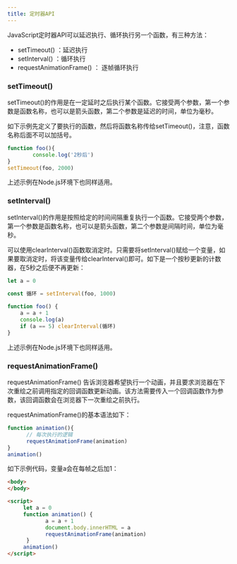 ```yaml
---
title: 定时器API
---
```



JavaScript定时器API可以延迟执行、循环执行另一个函数，有三种方法：
-  setTimeout() ：延迟执行
-  setInterval() ：循环执行
-  requestAnimationFrame() ： 逐帧循环执行

 ###  setTimeout()

setTimeout()的作用是在一定延时之后执行某个函数。它接受两个参数，第一个参数是函数名称，也可以是箭头函数，第二个参数是延迟的时间，单位为毫秒。

如下示例先定义了要执行的函数，然后将函数名称传给setTimeout()，注意，函数名称后面不可以加括号。

```js
function foo(){
        console.log('2秒后')
}
setTimeout(foo, 2000)
```

上述示例在Node.js环境下也同样适用。

###   setInterval()

setInterval()的作用是按照给定的时间间隔重复执行一个函数。它接受两个参数，第一个参数是函数名称，也可以是箭头函数，第二个参数是间隔时间，单位为毫秒。

可以使用clearInterval()函数取消定时。只需要将setInterval()赋给一个变量，如果要取消定时，将该变量传给clearInterval()即可。如下是一个按秒更新的计数器，在5秒之后便不再更新：

```js
let a = 0
   
const 循环 = setInterval(foo, 1000)

function foo() {
    a = a + 1
    console.log(a)
    if (a == 5) clearInterval(循环)
}
```

上述示例在Node.js环境下也同样适用。

 ###   requestAnimationFrame()

requestAnimationFrame() 告诉浏览器希望执行一个动画，并且要求浏览器在下次重绘之前调用指定的回调函数更新动画。该方法需要传入一个回调函数作为参数，该回调函数会在浏览器下一次重绘之前执行。

requestAnimationFrame()的基本语法如下：

```js
function animation(){
      // 每次执行的逻辑
      requestAnimationFrame(animation)
}
animation()
```


如下示例代码，变量a会在每帧之后加1：

```html
<body>
</body>

<script>
     let a = 0
     function animation() {
            a = a + 1
            document.body.innerHTML = a
            requestAnimationFrame(animation)
      }
     animation()
</script>
```
